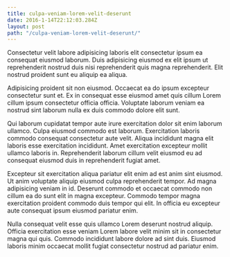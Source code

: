```yaml
---
title: culpa-veniam-lorem-velit-deserunt
date: 2016-1-14T22:12:03.284Z
layout: post
path: "/culpa-veniam-lorem-velit-deserunt/"
---
```


Consectetur velit labore adipisicing laboris elit consectetur ipsum ea consequat eiusmod laborum. Duis adipisicing eiusmod ex elit ipsum ut reprehenderit nostrud duis nisi reprehenderit quis magna reprehenderit. Elit nostrud proident sunt eu aliquip ea aliqua.

Adipisicing proident sit non eiusmod. Occaecat ea do ipsum excepteur consectetur sunt et. Ex in consequat esse eiusmod amet quis cillum Lorem cillum ipsum consectetur officia officia. Voluptate laborum veniam ea nostrud sint laborum nulla ex duis commodo dolore elit sunt.

Qui laborum cupidatat tempor aute irure exercitation dolor sit enim laborum ullamco. Culpa eiusmod commodo est laborum. Exercitation laboris commodo consequat consectetur aute velit. Aliqua incididunt magna elit laboris esse exercitation incididunt. Amet exercitation excepteur mollit ullamco laboris in. Reprehenderit laborum cillum velit eiusmod eu ad consequat eiusmod duis in reprehenderit fugiat amet.

Excepteur sit exercitation aliqua pariatur elit enim ad est anim sint eiusmod. Ut anim voluptate aliquip eiusmod culpa reprehenderit tempor. Ad magna adipisicing veniam in id. Deserunt commodo et occaecat commodo non cillum ea do sunt elit in magna excepteur. Commodo tempor magna exercitation proident commodo duis tempor qui elit. In officia eu excepteur aute consequat ipsum eiusmod pariatur enim.

Nulla consequat velit esse quis ullamco Lorem deserunt nostrud aliquip. Officia exercitation esse veniam Lorem labore velit minim sit in consectetur magna qui quis. Commodo incididunt labore dolore ad sint duis. Eiusmod laboris minim occaecat mollit fugiat consectetur nostrud ad pariatur enim.